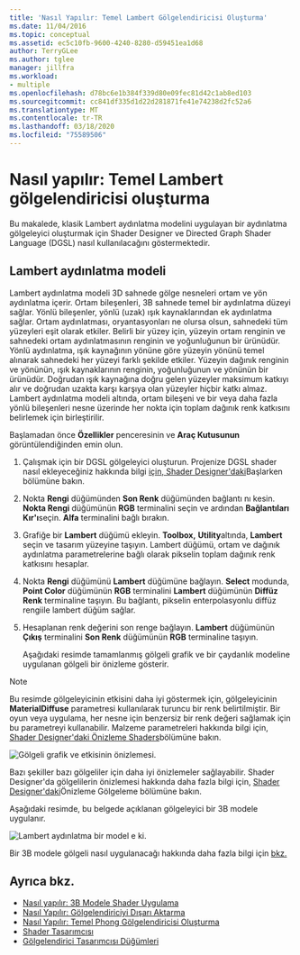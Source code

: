 ```yaml
---
title: 'Nasıl Yapılır: Temel Lambert Gölgelendiricisi Oluşturma'
ms.date: 11/04/2016
ms.topic: conceptual
ms.assetid: ec5c10fb-9600-4240-8280-d59451ea1d68
author: TerryGLee
ms.author: tglee
manager: jillfra
ms.workload:
- multiple
ms.openlocfilehash: d78bc6e1b384f339d80e09fec81d42c1ab8ed103
ms.sourcegitcommit: cc841df335d1d22d281871fe41e74238d2fc52a6
ms.translationtype: MT
ms.contentlocale: tr-TR
ms.lasthandoff: 03/18/2020
ms.locfileid: "75589506"
---
```

# <a name="how-to-create-a-basic-lambert-shader"></a>Nasıl yapılır: Temel Lambert gölgelendiricisi oluşturma

Bu makalede, klasik Lambert aydınlatma modelini uygulayan bir aydınlatma gölgeleyici oluşturmak için Shader Designer ve Directed Graph Shader Language (DGSL) nasıl kullanılacağını göstermektedir.

## <a name="the-lambert-lighting-model"></a>Lambert aydınlatma modeli

Lambert aydınlatma modeli 3D sahnede gölge nesneleri ortam ve yön aydınlatma içerir. Ortam bileşenleri, 3B sahnede temel bir aydınlatma düzeyi sağlar. Yönlü bileşenler, yönlü (uzak) ışık kaynaklarından ek aydınlatma sağlar. Ortam aydınlatması, oryantasyonları ne olursa olsun, sahnedeki tüm yüzeyleri eşit olarak etkiler. Belirli bir yüzey için, yüzeyin ortam renginin ve sahnedeki ortam aydınlatmasının renginin ve yoğunluğunun bir ürünüdür. Yönlü aydınlatma, ışık kaynağının yönüne göre yüzeyin yönünü temel alınarak sahnedeki her yüzeyi farklı şekilde etkiler. Yüzeyin dağınık renginin ve yönünün, ışık kaynaklarının renginin, yoğunluğunun ve yönünün bir ürünüdür. Doğrudan ışık kaynağına doğru gelen yüzeyler maksimum katkıyı alır ve doğrudan uzakta karşı karşıya olan yüzeyler hiçbir katkı almaz. Lambert aydınlatma modeli altında, ortam bileşeni ve bir veya daha fazla yönlü bileşenleri nesne üzerinde her nokta için toplam dağınık renk katkısını belirlemek için birleştirilir.

Başlamadan önce **Özellikler** penceresinin ve **Araç Kutusunun** görüntülendiğinden emin olun.

1. Çalışmak için bir DGSL gölgeleyici oluşturun. Projenize DGSL shader nasıl ekleyeceğiniz hakkında bilgi [için, Shader Designer'daki](../designers/shader-designer.md)Başlarken bölümüne bakın.

2. Nokta **Rengi** düğümünden **Son Renk** düğümünden bağlantı nı kesin. **Nokta Rengi** düğümünün **RGB** terminalini seçin ve ardından **Bağlantıları Kır'ı**seçin. **Alfa** terminalini bağlı bırakın.

3. Grafiğe bir **Lambert** düğümü ekleyin. **Toolbox,** **Utility**altında, **Lambert** seçin ve tasarım yüzeyine taşıyın. Lambert düğümü, ortam ve dağınık aydınlatma parametrelerine bağlı olarak pikselin toplam dağınık renk katkısını hesaplar.

4. Nokta **Rengi** düğümünü **Lambert** düğümüne bağlayın. **Select** modunda, **Point Color** düğümünün **RGB** terminalini **Lambert** düğümünün **Diffüz Renk** terminaline taşıyın. Bu bağlantı, pikselin enterpolasyonlu diffüz rengiile lambert düğüm sağlar.

5. Hesaplanan renk değerini son renge bağlayın. **Lambert** düğümünün **Çıkış** terminalini **Son Renk** düğümünün **RGB** terminaline taşıyın.

   Aşağıdaki resimde tamamlanmış gölgeli grafik ve bir çaydanlık modeline uygulanan gölgeli bir önizleme gösterir.

> [!NOTE]
> Bu resimde gölgeleyicinin etkisini daha iyi göstermek için, gölgeleyicinin **MaterialDiffuse** parametresi kullanılarak turuncu bir renk belirtilmiştir. Bir oyun veya uygulama, her nesne için benzersiz bir renk değeri sağlamak için bu parametreyi kullanabilir. Malzeme parametreleri hakkında bilgi için, [Shader Designer'daki Önizleme Shaders](../designers/shader-designer.md)bölümüne bakın.

![Gölgeli grafik ve etkisinin önizlemesi.](../designers/media/digit-lambert-effect-graph.png)

Bazı şekiller bazı gölgeliler için daha iyi önizlemeler sağlayabilir. Shader Designer'da gölgelilerin önizlemesi hakkında daha fazla bilgi için, [Shader Designer'daki](../designers/shader-designer.md)Önizleme Gölgeleme bölümüne bakın.

Aşağıdaki resimde, bu belgede açıklanan gölgeleyici bir 3B modele uygulanır.

![Lambert aydınlatma bir model e ki.](../designers/media/digit-lambert-effect-result.png)

Bir 3B modele gölgeli nasıl uygulanacağı hakkında daha fazla bilgi için [bkz.](../designers/how-to-apply-a-shader-to-a-3-d-model.md)

## <a name="see-also"></a>Ayrıca bkz.

- [Nasıl yapılır: 3B Modele Shader Uygulama](../designers/how-to-apply-a-shader-to-a-3-d-model.md)
- [Nasıl Yapılır: Gölgelendiriciyi Dışarı Aktarma](../designers/how-to-export-a-shader.md)
- [Nasıl Yapılır: Temel Phong Gölgelendiricisi Oluşturma](../designers/how-to-create-a-basic-phong-shader.md)
- [Shader Tasarımcısı](../designers/shader-designer.md)
- [Gölgelendirici Tasarımcısı Düğümleri](../designers/shader-designer-nodes.md)
